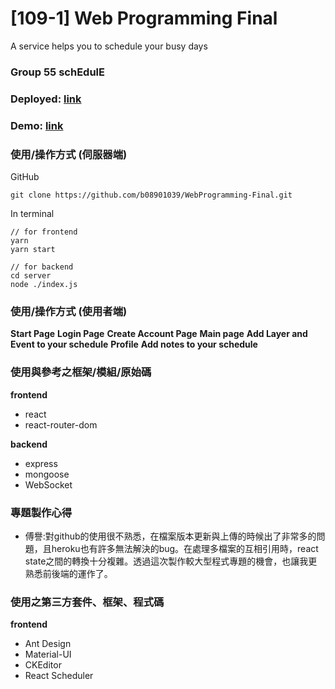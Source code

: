 # [109-1] Web Programming Final

A service helps you to schedule your busy days

### Group 55 schEdulE

### Deployed: [link](http://google.com)

### Demo: [link](http://youtube.com/watch)

### 使用/操作方式 (伺服器端)
GitHub
```
git clone https://github.com/b08901039/WebProgramming-Final.git
```
In terminal
```
// for frontend
yarn 
yarn start

// for backend
cd server
node ./index.js
```
### 使用/操作方式 (使用者端)
**Start Page**
**Login Page**
**Create Account Page**
**Main page**
**Add Layer and Event to your schedule**
**Profile**
**Add notes to your schedule**

### 使用與參考之框架/模組/原始碼
**frontend**
* react
* react-router-dom

**backend**
* express
* mongoose
* WebSocket
### 專題製作心得
* 傅譽:對github的使用很不熟悉，在檔案版本更新與上傳的時候出了非常多的問題，且heroku也有許多無法解決的bug。在處理多檔案的互相引用時，react state之間的轉換十分複雜。透過這次製作較大型程式專題的機會，也讓我更熟悉前後端的運作了。

### 使用之第三方套件、框架、程式碼
**frontend**
* Ant Design
* Material-UI
* CKEditor
* React Scheduler

### 
